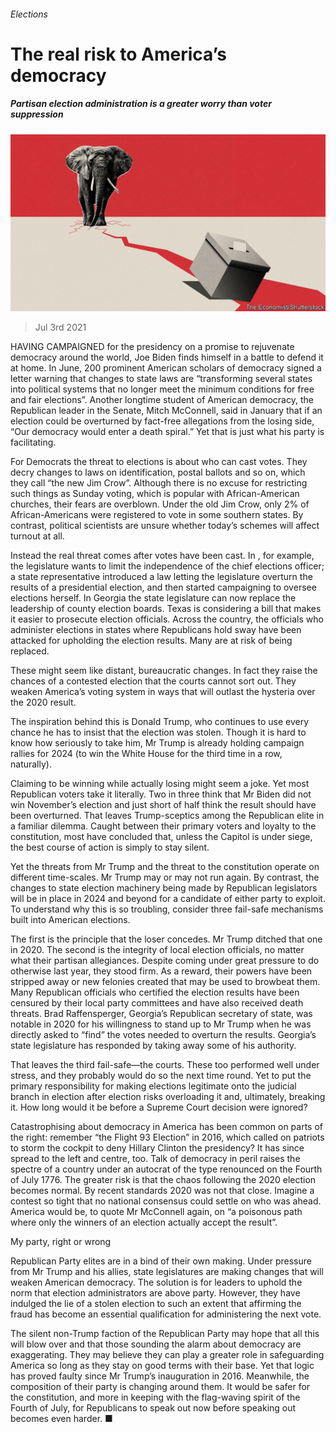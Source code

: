 ###### Elections

# The real risk to America’s democracy 

##### Partisan election administration is a greater worry than voter suppression 

![image](images/20210703_LDD002_0.jpg) 

> Jul 3rd 2021 

HAVING CAMPAIGNED for the presidency on a promise to rejuvenate democracy around the world, Joe Biden finds himself in a battle to defend it at home. In June, 200 prominent American scholars of democracy signed a letter warning that changes to state laws are “transforming several states into political systems that no longer meet the minimum conditions for free and fair elections”. Another longtime student of American democracy, the Republican leader in the Senate, Mitch McConnell, said in January that if an election could be overturned by fact-free allegations from the losing side, “Our democracy would enter a death spiral.” Yet that is just what his party is facilitating.

For Democrats the threat to elections is about who can cast votes. They decry changes to laws on identification, postal ballots and so on, which they call “the new Jim Crow”. Although there is no excuse for restricting such things as Sunday voting, which is popular with African-American churches, their fears are overblown. Under the old Jim Crow, only 2% of African-Americans were registered to vote in some southern states. By contrast, political scientists are unsure whether today’s schemes will affect turnout at all.


Instead the real threat comes after votes have been cast. In , for example, the legislature wants to limit the independence of the chief elections officer; a state representative introduced a law letting the legislature overturn the results of a presidential election, and then started campaigning to oversee elections herself. In Georgia the state legislature can now replace the leadership of county election boards. Texas is considering a bill that makes it easier to prosecute election officials. Across the country, the officials who administer elections in states where Republicans hold sway have been attacked for upholding the election results. Many are at risk of being replaced.

These might seem like distant, bureaucratic changes. In fact they raise the chances of a contested election that the courts cannot sort out. They weaken America’s voting system in ways that will outlast the hysteria over the 2020 result.

The inspiration behind this is Donald Trump, who continues to use every chance he has to insist that the election was stolen. Though it is hard to know how seriously to take him, Mr Trump is already holding campaign rallies for 2024 (to win the White House for the third time in a row, naturally).

Claiming to be winning while actually losing might seem a joke. Yet most Republican voters take it literally. Two in three think that Mr Biden did not win November’s election and just short of half think the result should have been overturned. That leaves Trump-sceptics among the Republican elite in a familiar dilemma. Caught between their primary voters and loyalty to the constitution, most have concluded that, unless the Capitol is under siege, the best course of action is simply to stay silent.

Yet the threats from Mr Trump and the threat to the constitution operate on different time-scales. Mr Trump may or may not run again. By contrast, the changes to state election machinery being made by Republican legislators will be in place in 2024 and beyond for a candidate of either party to exploit. To understand why this is so troubling, consider three fail-safe mechanisms built into American elections.

The first is the principle that the loser concedes. Mr Trump ditched that one in 2020. The second is the integrity of local election officials, no matter what their partisan allegiances. Despite coming under great pressure to do otherwise last year, they stood firm. As a reward, their powers have been stripped away or new felonies created that may be used to browbeat them. Many Republican officials who certified the election results have been censured by their local party committees and have also received death threats. Brad Raffensperger, Georgia’s Republican secretary of state, was notable in 2020 for his willingness to stand up to Mr Trump when he was directly asked to “find” the votes needed to overturn the results. Georgia’s state legislature has responded by taking away some of his authority.

That leaves the third fail-safe—the courts. These too performed well under stress, and they probably would do so the next time round. Yet to put the primary responsibility for making elections legitimate onto the judicial branch in election after election risks overloading it and, ultimately, breaking it. How long would it be before a Supreme Court decision were ignored?

Catastrophising about democracy in America has been common on parts of the right: remember “the Flight 93 Election” in 2016, which called on patriots to storm the cockpit to deny Hillary Clinton the presidency? It has since spread to the left and centre, too. Talk of democracy in peril raises the spectre of a country under an autocrat of the type renounced on the Fourth of July 1776. The greater risk is that the chaos following the 2020 election becomes normal. By recent standards 2020 was not that close. Imagine a contest so tight that no national consensus could settle on who was ahead. America would be, to quote Mr McConnell again, on “a poisonous path where only the winners of an election actually accept the result”.

My party, right or wrong

Republican Party elites are in a bind of their own making. Under pressure from Mr Trump and his allies, state legislatures are making changes that will weaken American democracy. The solution is for leaders to uphold the norm that election administrators are above party. However, they have indulged the lie of a stolen election to such an extent that affirming the fraud has become an essential qualification for administering the next vote.

The silent non-Trump faction of the Republican Party may hope that all this will blow over and that those sounding the alarm about democracy are exaggerating. They may believe they can play a greater role in safeguarding America so long as they stay on good terms with their base. Yet that logic has proved faulty since Mr Trump’s inauguration in 2016. Meanwhile, the composition of their party is changing around them. It would be safer for the constitution, and more in keeping with the flag-waving spirit of the Fourth of July, for Republicans to speak out now before speaking out becomes even harder. ■

